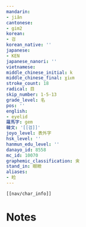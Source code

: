 ```yaml
---
mandarin:
- jiǎn
cantonese:
- gim2
korean:
- 검
korean_native: ''
japanese:
- KEN
japanese_nanori: ''
vietnamese:
middle_chinese_initial: k
middle_chinese_final: ɣiᴇm
stroke_count: 18
radical: 目
skip_number: 1-5-13
grade_level: 名
pos: ''
english:
- eyelid
羅馬字: gem
韓文: '[[검]]'
joyo_level: 表外字
hsk_level: ''
hanmun_edu_level: ''
danayo_id: 8558
mc_id: 10070
graphemic_classification: 㑒
stand_in: 眼瞼
aliases:
- 睑
---
```

```meta-bind-embed
[[nav/char_info]]
```

# Notes
